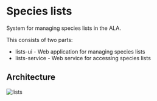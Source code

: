 # Species lists

System for managing species lists in the ALA.

This consists of two parts:

* lists-ui - Web application for managing species lists
* lists-service - Web service for accessing species lists


## Architecture

![lists](https://github.com/AtlasOfLivingAustralia/species-lists/assets/444897/9f987fde-4415-4fa1-ae57-0c6004d0b39d)


